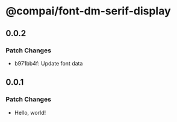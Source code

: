 # @compai/font-dm-serif-display

## 0.0.2

### Patch Changes

- b971bb4f: Update font data

## 0.0.1

### Patch Changes

- Hello, world!
